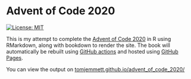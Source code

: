 # Advent of Code 2020

[![License: MIT](https://img.shields.io/badge/License-MIT-yellow.svg)](https://opensource.org/licenses/MIT)

This is my attempt to complete the [Advent of Code 2020][aoc2020] in R using RMarkdown, along with bookdown to render
the site. The book will automatically be rebuilt using [GitHub actions][ghactions] and hosted using
[GitHub Pages][ghpages].

You can view the output on [tomjemmett.github.io/advent_of_code_2020/][output]

[aoc2020]: https://adventofcode.com/2020/
[ghactions]: https://github.com/features/actions
[ghpages]: https://pages.github.com/
[output]: https://tomjemmett.github.io/advent_of_code_2020/
